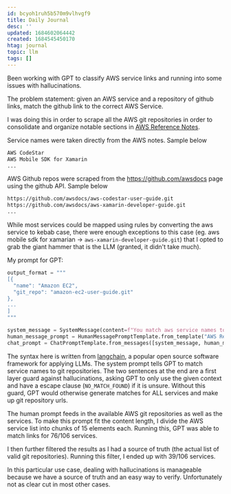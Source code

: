 ```yaml
---
id: bcyoh1ruh5b570m9vlhvgf9
title: Daily Journal
desc: ''
updated: 1684602064442
created: 1684545450170
htag: journal
topic: llm
tags: []
---
```


Been working with GPT to classify AWS service links and running into some issues with hallucinations. 

The problem statement: given an AWS service and a repository of github links, match the github link to the correct AWS Service. 

I was doing this in order to scrape all the AWS git repositories in order to consolidate and organize notable sections in [AWS Reference Notes](https://awsnotes.dendron.so/about/readme).

Service names were taken directly from the AWS notes. Sample below
```txt
AWS CodeStar
AWS Mobile SDK for Xamarin
...
```

AWS Github repos were scraped from the https://github.com/awsdocs page using the github API. Sample below
```txt
https://github.com/awsdocs/aws-codestar-user-guide.git
https://github.com/awsdocs/aws-xamarin-developer-guide.git
...
```

While most services could be mapped using rules by converting the aws service to kebab case, there were enough exceptions to this case (eg. aws mobile sdk for xamarian -> `aws-xamarin-developer-guide.git`) that I opted to grab the giant hammer that is the LLM (granted, it didn't take much). 

My prompt for GPT:
```py
output_format = """
[{
  "name": "Amazon EC2",
  "git_repo": "amazon-ec2-user-guide.git"
},
...
]
"""

system_message = SystemMessage(content=f"You match aws service names to their corresponding git repositories. You will be given a list of AWS services as one list and a list of git repositories as another list. Your job is to output a json list that matches the aws service name to the git repository.\n Example output format:\n'''{output_format}'''\nOnly match against the git repositories in the context. If you do not find a match, return NO_MATCH_FOUND")
human_message_prompt = HumanMessagePromptTemplate.from_template("AWS Repo List:\n'''\n{repo_list_string}\n'''\n\nAWS Service List:\n'''\n{service_names_string}\n'''\n\nOutput:")
chat_prompt = ChatPromptTemplate.from_messages([system_message, human_message_prompt])
```

The syntax here is written from [langchain](en.wikipedia.org/wiki/LangChain), a popular open source software framework for applying LLMs. 
The system prompt tells GPT to match service names to git repositories. The two sentences at the end are a first layer guard against hallucinations, asking GPT to only use the given context and have a escape clause (`NO_MATCH_FOUND`) if it is unsure. Without this guard, GPT would otherwise generate matches for ALL services and make up git repository urls. 

The human prompt feeds in the available AWS git repositories as well as the services. To make this prompt fit the content length, I divide the AWS service list into chunks of 15 elements each. Running this, GPT was able to match links for 76/106 services. 

I then further filtered the results as I had a source of truth (the actual list of valid git repositories). Running this filter, I ended up with 39/106 services. 

In this particular use case, dealing with hallucinations is manageable because we have a source of truth and an easy way to verify. Unfortunately not as clear cut in most other cases. 

<!--|backlinks: [[res.pkm]]| -->
